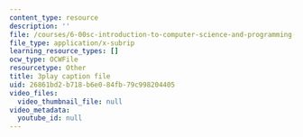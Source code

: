 ```yaml
---
content_type: resource
description: ''
file: /courses/6-00sc-introduction-to-computer-science-and-programming-spring-2011/26861bd2b718b6e084fb79c998204405_lFngfmE9RCc.srt
file_type: application/x-subrip
learning_resource_types: []
ocw_type: OCWFile
resourcetype: Other
title: 3play caption file
uid: 26861bd2-b718-b6e0-84fb-79c998204405
video_files:
  video_thumbnail_file: null
video_metadata:
  youtube_id: null
---
```

